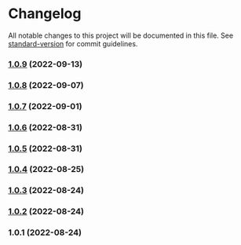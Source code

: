 # Changelog

All notable changes to this project will be documented in this file. See [standard-version](https://github.com/conventional-changelog/standard-version) for commit guidelines.

### [1.0.9](https://github.com/wallet-manager/wallet-manager-client-utils/compare/v1.0.8...v1.0.9) (2022-09-13)

### [1.0.8](https://github.com/wallet-manager/wallet-manager-client-utils/compare/v1.0.7...v1.0.8) (2022-09-07)

### [1.0.7](https://github.com/wallet-manager/wallet-manager-client-utils/compare/v1.0.6...v1.0.7) (2022-09-01)

### [1.0.6](https://github.com/wallet-manager/wallet-manager-client-utils/compare/v1.0.5...v1.0.6) (2022-08-31)

### [1.0.5](https://github.com/wallet-manager/wallet-manager-client-utils/compare/v1.0.4...v1.0.5) (2022-08-31)

### [1.0.4](https://github.com/wallet-manager/wallet-manager-client-utils/compare/v1.0.3...v1.0.4) (2022-08-25)

### [1.0.3](https://github.com/wallet-manager/wallet-manager-client-utils/compare/v1.0.2...v1.0.3) (2022-08-24)

### [1.0.2](https://github.com/wallet-manager/wallet-manager-client-utils/compare/v1.0.1...v1.0.2) (2022-08-24)

### 1.0.1 (2022-08-24)
